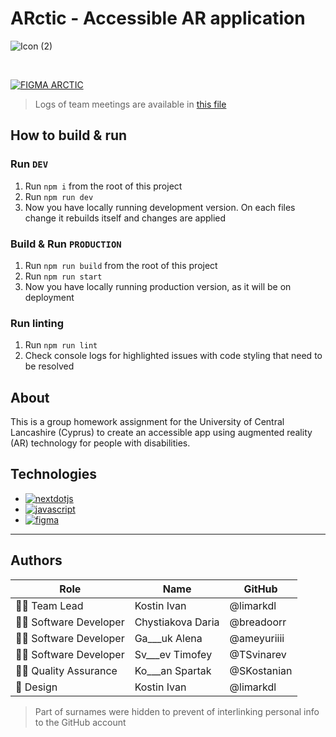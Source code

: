 # ARctic - Accessible AR application 
![Icon (2)](https://github.com/user-attachments/assets/c1428968-d4bf-4719-95e1-f89602cb7d11)

<br/>

[![FIGMA ARCTIC](https://github.com/user-attachments/assets/c3818859-72bf-4443-b21b-9ff6160f570b)](https://www.figma.com/design/8D3L5ru3k3rl5GRFikcHo2/CO2410%3A-The-Agile-Professional?node-id=27-434&t=zi0vDoWvbusvbo5O-1)
> Logs of team meetings are available in [this file](LOGS.md)

## How to build & run

### Run `DEV`
1. Run `npm i` from the root of this project
2. Run `npm run dev`
3. Now you have locally running development version. On each files change it rebuilds itself and changes are applied

### Build & Run `PRODUCTION`
1. Run `npm run build` from the root of this project
2. Run `npm run start`
3. Now you have locally running production version, as it will be on deployment

### Run linting
1. Run `npm run lint`
2. Check console logs for highlighted issues with code styling that need to be resolved

## About
This is a group homework assignment for the University of Central Lancashire (Cyprus) to create an accessible app using augmented reality (AR) technology for people with disabilities. 

## Technologies
- <a href='https://nextjs.org/' target="_blank"><img alt='nextdotjs' src='https://img.shields.io/badge/Next.js-100000?style=flat&logo=nextdotjs&logoColor=white&labelColor=black&color=black'/></a>
- <a href='https://ar-js-org.github.io/AR.js-Docs/' target="_blank"><img alt='javascript' src='https://img.shields.io/badge/AR.js-100000?style=flat&logo=javascript&logoColor=white&labelColor=000000&color=000000'/></a>
- <a href='https://figma.com' target="_blank"><img alt='figma' src='https://img.shields.io/badge/Figma-100000?style=flat&logo=figma&logoColor=white&labelColor=000000&color=000000'/></a>

---
## Authors

| Role        | Name            | GitHub      |
| ----------- |-----------------|-------------|
| 👨‍🏫 Team Lead   | Kostin Ivan     | @limarkdl   | 
| 👨‍💻 Software Developer | Chystiakova Daria   | @breadoorr  | 
| 👨‍💻 Software Developer | Ga___uk Alena   | @ameyuriiii | 
| 👨‍💻 Software Developer | Sv___ev Timofey | @TSvinarev  |
| 🕵️‍♂️ Quality Assurance  | Ko___an Spartak | @SKostanian |
| 🎨 Design | Kostin Ivan     | @limarkdl   |

> Part of surnames were hidden to prevent of interlinking personal info to the GitHub account
